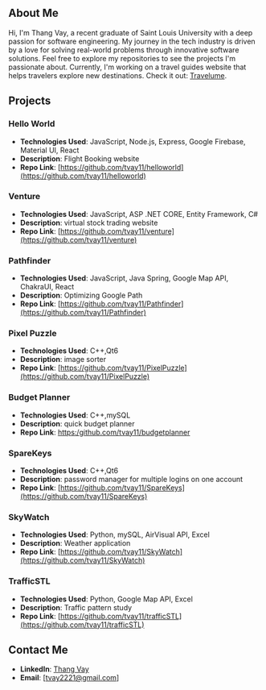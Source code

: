 ## About Me

Hi, I'm Thang Vay, a recent graduate of Saint Louis University with a deep passion for software engineering. My journey in the tech industry is driven by a love for solving real-world problems through innovative software solutions. Feel free to explore my repositories to see the projects I'm passionate about. Currently, I'm working on a travel guides website that helps travelers explore new destinations. Check it out: [Travelume](https://www.travelume.com/).

## Projects

### Hello World
- **Technologies Used**: JavaScript, Node.js, Express, Google Firebase, Material UI, React
- **Description**: Flight Booking website
- **Repo Link**: [https://github.com/tvay11/helloworld](https://github.com/tvay11/helloworld)


### Venture
- **Technologies Used**: JavaScript, ASP .NET CORE, Entity Framework, C#
- **Description**: virtual stock trading website
- **Repo Link**: [https://github.com/tvay11/venture](https://github.com/tvay11/venture)

### Pathfinder
- **Technologies Used**: JavaScript, Java Spring, Google Map API, ChakraUI, React
- **Description**: Optimizing Google Path
- **Repo Link**: [https://github.com/tvay11/Pathfinder](https://github.com/tvay11/Pathfinder)

### Pixel Puzzle
- **Technologies Used**: C++,Qt6
- **Description**: image sorter
- **Repo Link**: [https://github.com/tvay11/PixelPuzzle](https://github.com/tvay11/PixelPuzzle)

### Budget Planner
- **Technologies Used**: C++,mySQL
- **Description**: quick budget planner
- **Repo Link**: [https:/github.com/tvay11/budgetplanner](https://github.com/tvay11/budgetplanner)

### SpareKeys
- **Technologies Used**: C++,Qt6
- **Description**: password manager for multiple logins on one account
- **Repo Link**: [https://github.com/tvay11/SpareKeys](https://github.com/tvay11/SpareKeys)

### SkyWatch
- **Technologies Used**: Python, mySQL, AirVisual API, Excel
- **Description**: Weather application
- **Repo Link**: [https://github.com/tvay11/SkyWatch](https://github.com/tvay11/SkyWatch)

### TrafficSTL
- **Technologies Used**: Python, Google Map API, Excel
- **Description**: Traffic pattern study
- **Repo Link**: [https://github.com/tvay11/trafficSTL](https://github.com/tvay11/trafficSTL)

## Contact Me
- **LinkedIn**: [Thang Vay](https://www.linkedin.com/in/thangvay/)
- **Email**: [tvay2221@gmail.com]

